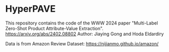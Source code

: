 # HyperPAVE

This repository contains the code of the WWW 2024 paper "Multi-Label Zero-Shot Product Attribute-Value Extraction". https://arxiv.org/abs/2402.08802
Author: Jiaying Gong and Hoda Eldardiry

Data is from Amazon Review Dataset: https://nijianmo.github.io/amazon/
